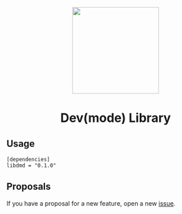 <div align="center">
    <img width=200 src="../assets/logo.png"/>
    <h1>Dev(mode) Library</h1>
</div>

## Usage

```
[dependencies]
libdmd = "0.1.0"
```

## Proposals

If you have a proposal for a new feature, open a new [issue](https://github.com/edfloreshz/devmode/issues).
